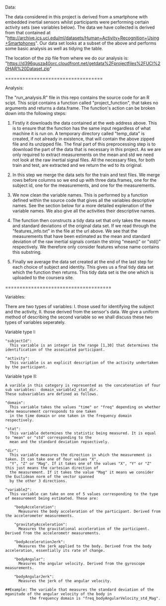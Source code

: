 
Data:

  The data considered in this project is derived from a smartphone with embedded inertial sensors whilst participants 
  were performing certain activity sets (see variables below). The data we have collected is derived from that 
  contained at "http://archive.ics.uci.edu/ml/datasets/Human+Activity+Recognition+Using+Smartphones". Our data set 
  looks at a subset of the above and performs some basic analysis as well as tidying the table. 
  
  The location of the zip file from where we do our analysis is:
  "https://d396qusza40orc.cloudfront.net/getdata%2Fprojectfiles%2FUCI%20HAR%20Dataset.zip"


==================================

Analysis:

  The "run_analysis.R" file in this repo contains the source code for an R scipt. This scipt contains a function
  called "project_function", that takes no arguments and returns a data.frame. The function's action can be 
  broken down into the following steps:
  
  1. Firstly it downloads the data contained at the web address above. This is to ensure that the function has the 
     same input regardless of what machine it is run on. A temporary directory called "temp_data" is created, if not 
     already in existence, that will contain the above zipped file and its unzipped file. The final part of this 
     preprocessing step is to download the part of the data that is necessary in this project. As we are only 
     required to extract measurements on the mean and std we need not look at the raw inertial signal files. All the
     necessary files, for both train and test, are extracted and we return the wd to its original.
     
  2. In this step we merge the data sets for the train and test files. We merge rows before columns so we end up
     with three data.frames, one for the subject id, one for the measurements, and one for the measurements.
     
  3. We now clean the variable names. This is performed by a function defined within the source code that gives all
     the variables descriptive names. See the section below for a more detailed explenation of the variable names.
     We also give all the activities their descriptive names.
     
  4. The function then constructs a tidy data set that only takes the means and standard deviations of the original
     data set. If we read through the "features_info.txt" in the file at the url above. We see that the measurements
     that have been estimated as the mean and standard deviation of the raw inertial signals contain the string
     "mean()" or "std()" respectively. We therefore only consider features whose name contains this substring.
     
  5. Finally we average the data set created at the end of the last step for each choice of subject and identity. 
     This gives us a final tidy data set which the function then returns. This tidy data set is the one which is
     uploaded to the coursera site.
     
     
=====================================

Variables:

  There are two types of variables: I. those used for identifying the subject and the activity, II. those derived
  from the sensor's data. We give a uniform method of describing the second variable so we shall discuss these
  two types of variables seperately.
  
  Variable type I:
  
    "subjectId":
      This variable is an integer in the range [1,30] that determines the identification of the associated participant.

    "activity":
      This variable is an explicit description of the activity undertaken by the participant.
      
  Variable type II:
  
    A varible in this category is represented as the concatenation of four sub variables:  domain_variable2_stat_dir.
    These subvariables are defined as follows.
    
    "domain":
      This variable takes the values "time" or "freq" depending on whether tehe measurement corresponds to one taken
      in the time domain or one taken in the frequency domain respectively.
      
    "stat":
      This variable determines the statistic being measured. It is equal to "mean" or "std" corresponding to the 
      mean and the standard deviation repsectively.
      
    "dir":
      This variable measures the direction in which the measurement is taken. It can take one of four values "X",
      "Y", "Z" or "Mag". If it takes one of the values "X", "Y" or "Z" this just means the cartesian direction of 
      the measurement. If it takes the value "Mag" it means we consider the Euclidean norm of the vector spanned
      by the other 3 directions.
      
    "variable2":
      This variable can take on one of 5 values corresponding to the type of measurement being estimated. These are:
        
        "bodyAcceleration":
          Meausures the body acceleration of the participant. Derived from the accelerometer measurements.

        "gravitatyAcceleration":
          Measures the gravitational acceleration of the participent. Derived from the accelerometr measurements.

        "bodyAccelerationJerk":
          Measures the jerk applied to the body. Derived from the body acceleration, essentially its rate of change.

        "bodyAngular":
          Measures the angular velocity. Derived from the gyroscope measurements.

        "bodyAngularJerk":
          Measures the jerk of the angular velocity.
          
    ##Example: The variable that measures the standard deviation of the mganitude of the angular velocity of the body in
               the frequency domain is "freq_bodyAngularVelocity_std_Mag".
  
  
  
  
  
  
  
  
  
  
